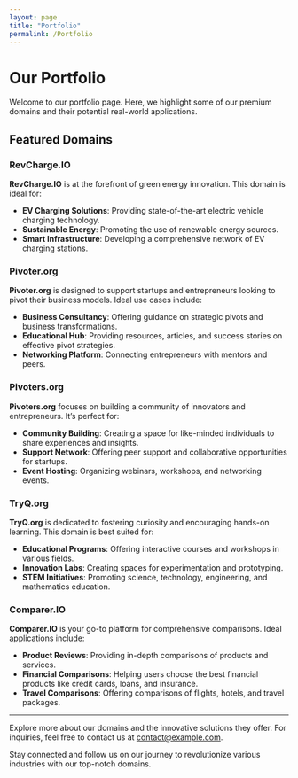 ```yaml
---
layout: page
title: "Portfolio"
permalink: /Portfolio
---
```


# Our Portfolio

Welcome to our portfolio page. Here, we highlight some of our premium domains and their potential real-world applications.

## Featured Domains

### RevCharge.IO
**RevCharge.IO** is at the forefront of green energy innovation. This domain is ideal for:
- **EV Charging Solutions**: Providing state-of-the-art electric vehicle charging technology.
- **Sustainable Energy**: Promoting the use of renewable energy sources.
- **Smart Infrastructure**: Developing a comprehensive network of EV charging stations.

### Pivoter.org
**Pivoter.org** is designed to support startups and entrepreneurs looking to pivot their business models. Ideal use cases include:
- **Business Consultancy**: Offering guidance on strategic pivots and business transformations.
- **Educational Hub**: Providing resources, articles, and success stories on effective pivot strategies.
- **Networking Platform**: Connecting entrepreneurs with mentors and peers.

### Pivoters.org
**Pivoters.org** focuses on building a community of innovators and entrepreneurs. It’s perfect for:
- **Community Building**: Creating a space for like-minded individuals to share experiences and insights.
- **Support Network**: Offering peer support and collaborative opportunities for startups.
- **Event Hosting**: Organizing webinars, workshops, and networking events.

### TryQ.org
**TryQ.org** is dedicated to fostering curiosity and encouraging hands-on learning. This domain is best suited for:
- **Educational Programs**: Offering interactive courses and workshops in various fields.
- **Innovation Labs**: Creating spaces for experimentation and prototyping.
- **STEM Initiatives**: Promoting science, technology, engineering, and mathematics education.

### Comparer.IO
**Comparer.IO** is your go-to platform for comprehensive comparisons. Ideal applications include:
- **Product Reviews**: Providing in-depth comparisons of products and services.
- **Financial Comparisons**: Helping users choose the best financial products like credit cards, loans, and insurance.
- **Travel Comparisons**: Offering comparisons of flights, hotels, and travel packages.

---

Explore more about our domains and the innovative solutions they offer. For inquiries, feel free to contact us at [contact@example.com](mailto:contact@example.com).

Stay connected and follow us on our journey to revolutionize various industries with our top-notch domains.
